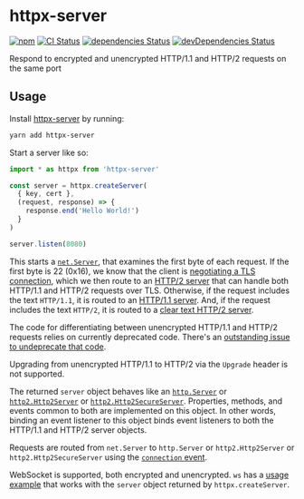 # httpx-server
[![npm](https://img.shields.io/npm/v/httpx-server.svg)](https://www.npmjs.com/package/httpx-server)
[![CI Status](https://github.com/vinsonchuong/httpx-server/workflows/CI/badge.svg)](https://github.com/vinsonchuong/httpx-server/actions?query=workflow%3ACI)
[![dependencies Status](https://david-dm.org/vinsonchuong/httpx-server/status.svg)](https://david-dm.org/vinsonchuong/httpx-server)
[![devDependencies Status](https://david-dm.org/vinsonchuong/httpx-server/dev-status.svg)](https://david-dm.org/vinsonchuong/httpx-server?type=dev)

Respond to encrypted and unencrypted HTTP/1.1 and HTTP/2 requests on the same port

## Usage
Install [httpx-server](https://www.npmjs.com/package/httpx-server)
by running:

```sh
yarn add httpx-server
```

Start a server like so:

```js
import * as httpx from 'httpx-server'

const server = httpx.createServer(
  { key, cert },
  (request, response) => {
    response.end('Hello World!')
  }
)

server.listen(8080)
```

This starts a
[`net.Server`](https://nodejs.org/api/net.html#net_class_net_server), that
examines the first byte of each request. If the first byte is 22 (0x16), we
know that the client is
[negotiating a TLS connection](https://tls.ulfheim.net/), which we then route
to an
[HTTP/2 server](https://nodejs.org/api/http2.html#http2_class_http2secureserver)
that can handle both HTTP/1.1 and HTTP/2 requests over TLS. Otherwise, if the
request includes the text `HTTP/1.1`, it is routed to an
[HTTP/1.1 server](https://nodejs.org/api/http.html#http_http_createserver_options_requestlistener).
And, if the request includes the text `HTTP/2`, it is routed to a
[clear text HTTP/2 server](https://nodejs.org/api/http2.html#http2_class_http2server).

The code for differentiating between unencrypted HTTP/1.1 and HTTP/2 requests
relies on currently deprecated code. There's an [outstanding issue to undeprecate
that code](https://github.com/nodejs/node/issues/34296).

Upgrading from unencrypted HTTP/1.1 to HTTP/2 via the `Upgrade` header is not
supported.

The returned `server` object behaves like an
[`http.Server`](https://nodejs.org/docs/latest/api/http.html#http_class_http_server)
or
[`http2.Http2Server`](https://nodejs.org/api/http2.html#http2_class_http2server)
or
[`http2.Http2SecureServer`](https://nodejs.org/docs/latest/api/http2.html#http2_class_http2secureserver).
Properties, methods, and events common to both are implemented on this object.
In other words, binding an event listener to this object binds event listeners
to both the HTTP/1.1 and HTTP/2 server objects.

Requests are routed from `net.Server` to `http.Server` or `http2.Http2Server`
or `http2.Http2SecureServer` using the
[`connection` event](https://nodejs.org/api/http.html#http_event_connection).

WebSocket is supported, both encrypted and unencrypted. `ws` has a
[usage example](https://github.com/websockets/ws#external-https-server) that
works with the `server` object returned by `httpx.createServer`.
